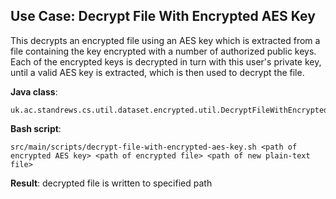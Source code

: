 ## Use Case: Decrypt File With Encrypted AES Key

This decrypts an encrypted file using an AES key which is extracted from a file containing the key
encrypted with a number of authorized public keys. Each of the encrypted keys is decrypted in turn 
with this user's private key, until a valid AES key is extracted, which is then used to decrypt the 
file.

**Java class**:
 
    uk.ac.standrews.cs.util.dataset.encrypted.util.DecryptFileWithEncryptedAESKey
 
**Bash script**:
 
    src/main/scripts/decrypt-file-with-encrypted-aes-key.sh <path of encrypted AES key> <path of encrypted file> <path of new plain-text file>

**Result**: decrypted file is written to specified path
